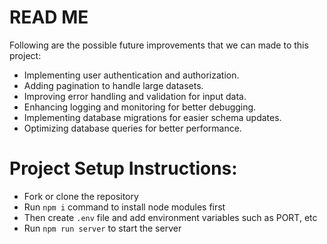 # READ ME

Following are the possible future improvements that we can made to this project:

* Implementing user authentication and authorization.
* Adding pagination to handle large datasets.
* Improving error handling and validation for input data.
* Enhancing logging and monitoring for better debugging.
* Implementing database migrations for easier schema updates.
* Optimizing database queries for better performance.

# Project Setup Instructions:

* Fork or clone the repository
* Run `npm i` command to install node modules first
* Then create `.env` file and add environment variables such as PORT, etc
* Run `npm run server` to start the server

